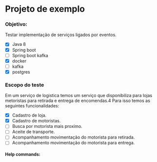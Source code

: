 # Projeto de exemplo 

### Objetivo:
Testar implementação de serviços ligados por eventos.

- [x] Java 8
- [x] Spring boot
- [ ] Spring boot kafka
- [x] docker
- [ ] kafka 
- [x] postgres

### Escopo do teste
Em um serviço de logistica temos um serviço que disponibiliza para lojas metoristas para retirada e entrega de encomendas.4
Para isso temos as seguintes funcionalidades:
- [x] Cadastro de loja.
- [x] Cadastro de motoristas.
- [ ] Busca por motorista mais proximo.
- [ ] Aceite de transporte.
- [ ] Acompanhamento movimentação do motorista para retirada.
- [ ] Acompanhamento movimentação do motorista para entrega.

#### Help commands:

